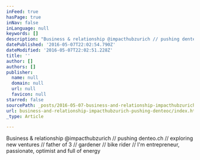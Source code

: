 ```yaml
---
inFeed: true
hasPage: true
inNav: false
inLanguage: null
keywords: []
description: "Business & relationship @impacthubzurich // pushing denteo.ch // exploring new ventures // father of 3 // gardener // bike rider // I'm entrepreneur, passionate, optimist and full of energy "
datePublished: '2016-05-07T22:02:54.790Z'
dateModified: '2016-05-07T22:02:51.228Z'
title: ''
author: []
authors: []
publisher:
  name: null
  domain: null
  url: null
  favicon: null
starred: false
sourcePath: _posts/2016-05-07-business-and-relationship-impacthubzurich-pushing-denteoc.md
url: business-and-relationship-impacthubzurich-pushing-denteoc/index.html
_type: Article

---
```

Business & relationship @impacthubzurich // pushing denteo.ch // exploring new ventures // father of 3 // gardener // bike rider // I'm entrepreneur, passionate, optimist and full of energy